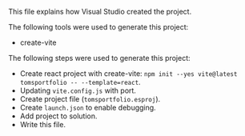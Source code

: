 This file explains how Visual Studio created the project.

The following tools were used to generate this project:
- create-vite

The following steps were used to generate this project:
- Create react project with create-vite: `npm init --yes vite@latest tomsportfolio -- --template=react`.
- Updating `vite.config.js` with port.
- Create project file (`tomsportfolio.esproj`).
- Create `launch.json` to enable debugging.
- Add project to solution.
- Write this file.
